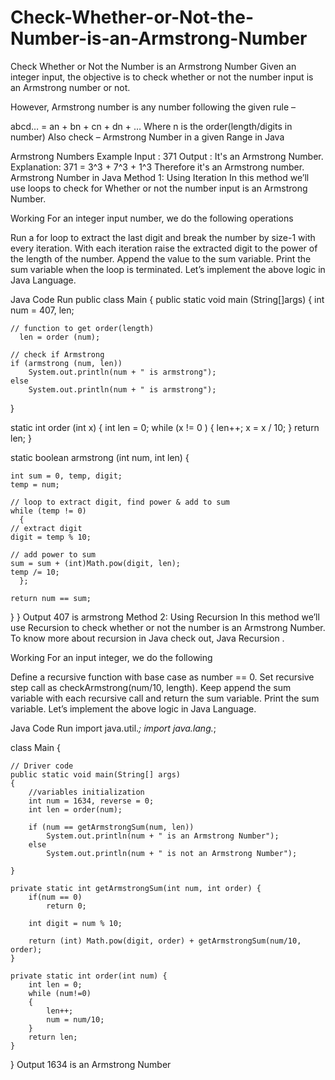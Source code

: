 # Check-Whether-or-Not-the-Number-is-an-Armstrong-Number
Check Whether or Not the Number is an Armstrong Number
Given an integer input, the objective is to check whether or not the number input is an Armstrong number or not.

However, Armstrong number is any number following the given rule –

abcd… = an + bn + cn + dn + …
Where n is the order(length/digits in number)
Also check – Armstrong Number in a given Range in Java

Armstrong Numbers
Example
Input : 371
Output : It's an Armstrong Number.
Explanation: 371 = 3^3 + 7^3 + 1^3
Therefore it's an Armstrong number.
Armstrong Number in Java
Method 1: Using Iteration
In this method we’ll use loops to check for Whether or not the number input is an Armstrong Number.

Working
For an integer input number, we do the following operations

Run a for loop to extract the last digit and break the number by size-1 with every iteration.
With each iteration raise the extracted digit to the power of the length of the number.
Append the value to the sum variable.
Print the sum variable when the loop is terminated.
Let’s implement the above logic in Java Language.

Java Code
Run
public class Main
{
  public static void main (String[]args)
  {
    int num = 407, len;

    // function to get order(length)
      len = order (num);

    // check if Armstrong
    if (armstrong (num, len))
        System.out.println(num + " is armstrong");
    else
        System.out.println(num + " is armstrong");

  }


  static int order (int x)
  {
    int len = 0;
    while (x != 0 )
      {
	len++;
	x = x / 10;
      }
    return len;
  }

  static boolean armstrong (int num, int len)
  {

    int sum = 0, temp, digit;
    temp = num;

    // loop to extract digit, find power & add to sum
    while (temp != 0)
      {
	// extract digit
	digit = temp % 10;

	// add power to sum
	sum = sum + (int)Math.pow(digit, len);
	temp /= 10;
      };

    return num == sum;
  }
}
Output
407 is armstrong
Method 2: Using Recursion
In this method we’ll use Recursion to check whether or not the number is an Armstrong Number. To know more about recursion in Java check out, Java Recursion .

Working
For an input integer, we do the following

Define a recursive function with base case as number == 0.
Set recursive step call as checkArmstrong(num/10, length).
Keep append the sum variable with each recursive call and return the sum variable.
Print the sum variable.
Let’s implement the above logic in Java Language.

Java Code
Run
import java.util.*;
import java.lang.*;

class Main {

    // Driver code
    public static void main(String[] args)
    {
        //variables initialization
        int num = 1634, reverse = 0;
        int len = order(num);

        if (num == getArmstrongSum(num, len))
            System.out.println(num + " is an Armstrong Number");
        else
            System.out.println(num + " is not an Armstrong Number");

    }

    private static int getArmstrongSum(int num, int order) {
        if(num == 0)
            return 0;

        int digit = num % 10;

        return (int) Math.pow(digit, order) + getArmstrongSum(num/10, order);
    }

    private static int order(int num) {
        int len = 0;
        while (num!=0)
        {
            len++;
            num = num/10;
        }
        return len;
    }

}
Output
1634 is an Armstrong Number
